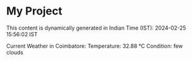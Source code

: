 # My Project

This content is dynamically generated in Indian Time (IST): 2024-02-25 15:56:02 IST


Current Weather in Coimbatore:
Temperature: 32.88 °C
Condition: few clouds
